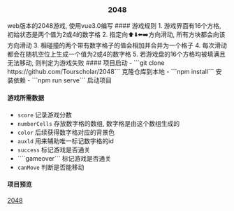 <h3 align="center">2048</h3>
web版本的2048游戏, 使用vue3.0编写
#### 游戏规则
1. 游戏界面有16个方格, 初始状态是两个值为2或4的数字格
2. 指定向⬆️⬇️⬅️➡️方向滑动, 所有方块都会向该方向滑动
3. 相碰撞的两个带有数字格子的值会相加并合并为一个格子
4. 每次滑动都会在随机空位上生成一个值为2或4的数字格
5. 若游戏盘的16个方格均被填满且无法移动, 则判定为游戏失败
#### 项目启动
- ```git clone https://github.com/Tourscholar/2048```  克隆仓库到本地
- ```npm install```  安装依赖
- ```npm run serve``` 启动项目

#### 游戏所需数据
- ```score```    记录游戏分数
- ```numberCells```    存放数字格的数组, 数字格是由这个数组生成的
- ```color```    后续获得数字格对应的背景色 
- ```auxld```    用来辅助唯一标记数字格的id
- ```success```    标记游戏是否通关
- ````gameover```    标记游戏是否通关
- ```canMove```    判断是否能移动

#### 项目预览
[2048](https://tourscholar.github.io/2048/dist/index.html)